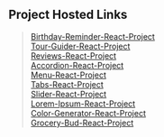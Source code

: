 ## Project Hosted Links

> [Birthday-Reminder-React-Project](https://arun-kushwaha04.github.io/Birthday-Reminder-React-Project/)<br>
> [Tour-Guider-React-Project](https://arun-kushwaha04.github.io/Tour-Guider-React-Project/)<br>
> [Reviews-React-Project](https://arun-kushwaha04.github.io/Reviews-React-Project/)<br>
> [Accordion-React-Project](https://arun-kushwaha04.github.io/Accordion-React-Project/)<br>
> [Menu-React-Project](https://arun-kushwaha04.github.io/Menu-React-Project/)<br>
> [Tabs-React-Project](https://arun-kushwaha04.github.io/Tabs-React-Project/)<br>
> [Slider-React-Project](https://arun-kushwaha04.github.io/Slider-React-Project/)<br>
> [Lorem-Ipsum-React-Project](https://arun-kushwaha04.github.io/Lorem-Ipsum-React-Project/)<br>
> [Color-Generator-React-Project](https://arun-kushwaha04.github.io/Color-Generator-React-Project/)<br>
> [Grocery-Bud-React-Project](https://arun-kushwaha04.github.io/Grocery-Bud-React-Project/)<br>
